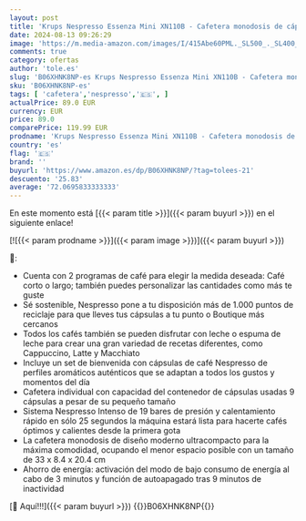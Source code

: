 ```yaml
---
layout: post
title: 'Krups Nespresso Essenza Mini XN110B - Cafetera monodosis de cápsulas Nespresso  compacta  2 programas de café 19 bares  apagado automático  color gris  incluye kit bienvenida'
date: 2024-08-13 09:26:29
image: 'https://m.media-amazon.com/images/I/415Abe60PML._SL500_._SL400_.jpg'
comments: true
category: ofertas
author: 'tole.es'
slug: 'B06XHNK8NP-es Krups Nespresso Essenza Mini XN110B - Cafetera monodosis...'
sku: 'B06XHNK8NP-es'
tags: [ 'cafetera','nespresso','🇪🇸', ]
actualPrice: 89.0 EUR
currency: EUR
price: 89.0
comparePrice: 119.99 EUR
prodname: 'Krups Nespresso Essenza Mini XN110B - Cafetera monodosis de cápsulas Nespresso  compacta  2 programas de café 19 bares  apagado automático  color gris  incluye kit bienvenida'
country: 'es'
flag: '🇪🇸'
brand: ''
buyurl: 'https://www.amazon.es/dp/B06XHNK8NP/?tag=tolees-21'
descuento: '25.83'
average: '72.0695833333333'
---
```


En este momento está [{{< param title >}}]({{< param buyurl >}}) en el siguiente enlace!

[![{{< param prodname >}}]({{< param image >}})]({{< param buyurl >}})

🔎:

- Cuenta con 2 programas de café para elegir la medida deseada: Café corto o largo; también puedes personalizar las cantidades como más te guste
- Sé sostenible, Nespresso pone a tu disposición más de 1.000 puntos de reciclaje para que lleves tus cápsulas a tu punto o Boutique más cercanos
- Todos los cafés también se pueden disfrutar con leche o espuma de leche para crear una gran variedad de recetas diferentes, como Cappuccino, Latte y Macchiato
- Incluye un set de bienvenida con cápsulas de café Nespresso de perfiles aromáticos auténticos que se adaptan a todos los gustos y momentos del día
- Cafetera individual con capacidad del contenedor de cápsulas usadas 9 cápsulas a pesar de su pequeño tamaño
- Sistema Nespresso Intenso de 19 bares de presión y calentamiento rápido en sólo 25 segundos la máquina estará lista para hacerte cafés óptimos y calientes desde la primera gota
- La cafetera monodosis de diseño moderno ultracompacto para la máxima comodidad, ocupando el menor espacio posible con un tamaño de 33 x 8.4 x 20.4 cm
- Ahorro de energía: activación del modo de bajo consumo de energía al cabo de 3 minutos y función de autoapagado tras 9 minutos de inactividad

[🛒 Aquí!!!]({{< param buyurl >}})
{{<world>}}B06XHNK8NP{{</world>}}

